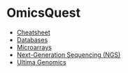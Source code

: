 # OmicsQuest

- [Cheatsheet](Cheatsheet.md)
- [Databases](Databases.md)
- [Microarrays](Microarrays.md)
- [Next-Generation Sequencing (NGS)](Next-Generation%20Sequencing%20(NGS).md)
- [Ultima Genomics](Ultima%20Genomics.md)
